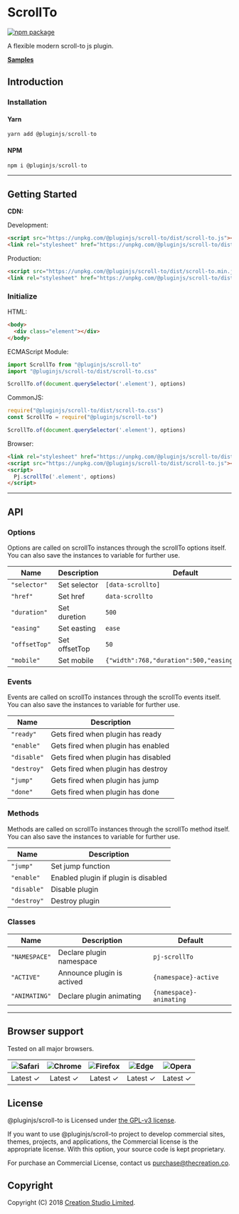 # ScrollTo

[![npm package](https://img.shields.io/npm/v/@pluginjs/scroll-to.svg)](https://www.npmjs.com/package/@pluginjs/scroll-to)

A flexible modern scroll-to js plugin.

**[Samples](https://codesandbox.io/s/github/pluginjs/plugin.js/tree/master/modules/scrollTo/samples)**

## Introduction

### Installation

#### Yarn

```javascript
yarn add @pluginjs/scroll-to
```

#### NPM

```javascript
npm i @pluginjs/scroll-to
```

---

## Getting Started

**CDN:**

Development:

```html
<script src="https://unpkg.com/@pluginjs/scroll-to/dist/scroll-to.js"></script>
<link rel="stylesheet" href="https://unpkg.com/@pluginjs/scroll-to/dist/scroll-to.css">
```

Production:

```html
<script src="https://unpkg.com/@pluginjs/scroll-to/dist/scroll-to.min.js"></script>
<link rel="stylesheet" href="https://unpkg.com/@pluginjs/scroll-to/dist/scroll-to.min.css">
```

### Initialize

HTML:

```html
<body>
  <div class="element"></div>
</body>
```

ECMAScript Module:

```javascript
import ScrollTo from "@pluginjs/scroll-to"
import "@pluginjs/scroll-to/dist/scroll-to.css"

ScrollTo.of(document.querySelector('.element'), options)
```

CommonJS:

```javascript
require("@pluginjs/scroll-to/dist/scroll-to.css")
const ScrollTo = require("@pluginjs/scroll-to")

ScrollTo.of(document.querySelector('.element'), options)
```

Browser:

```html
<link rel="stylesheet" href="https://unpkg.com/@pluginjs/scroll-to/dist/scroll-to.css">
<script src="https://unpkg.com/@pluginjs/scroll-to/dist/scroll-to.js"></script>
<script>
  Pj.scrollTo('.element', options)
</script>
```

---

## API

### Options

Options are called on scrollTo instances through the scrollTo options itself.
You can also save the instances to variable for further use.

Name | Description | Default
-----|--------------|-----
`"selector"` | Set selector | `[data-scrollto]`
`"href"` | Set href | `data-scrollto`
`"duration"` | Set duretion | `500`
`"easing"` | Set easting | `ease`
`"offsetTop"` | Set offsetTop | `50`
`"mobile"` | Set mobile | `{"width":768,"duration":500,"easing":"ease"}`

### Events

Events are called on scrollTo instances through the scrollTo events itself.
You can also save the instances to variable for further use.

Name | Description
-----|-----
`"ready"` | Gets fired when plugin has ready
`"enable"` | Gets fired when plugin has enabled
`"disable"` | Gets fired when plugin has disabled
`"destroy"` | Gets fired when plugin has destroy
`"jump"` | Gets fired when plugin has jump
`"done"` | Gets fired when plugin has done

### Methods

Methods are called on scrollTo instances through the scrollTo method itself.
You can also save the instances to variable for further use.

Name | Description
-----|-----
`"jump"` | Set jump function
`"enable"` | Enabled plugin if plugin is disabled
`"disable"` | Disable plugin
`"destroy"` | Destroy plugin

### Classes

Name | Description | Default
-----|------|------
`"NAMESPACE"` | Declare plugin namespace | `pj-scrollTo`
`"ACTIVE"` | Announce plugin is actived | `{namespace}-active`
`"ANIMATING"` | Declare plugin animating | `{namespace}-animating`
---

## Browser support

Tested on all major browsers.

| <img src="https://raw.githubusercontent.com/alrra/browser-logos/master/src/safari/safari_32x32.png" alt="Safari"> | <img src="https://raw.githubusercontent.com/alrra/browser-logos/master/src/chrome/chrome_32x32.png" alt="Chrome"> | <img src="https://raw.githubusercontent.com/alrra/browser-logos/master/src/firefox/firefox_32x32.png" alt="Firefox"> | <img src="https://raw.githubusercontent.com/alrra/browser-logos/master/src/edge/edge_32x32.png" alt="Edge"> | <img src="https://raw.githubusercontent.com/alrra/browser-logos/master/src/opera/opera_32x32.png" alt="Opera"> |
|:--:|:--:|:--:|:--:|:--:|
| Latest ✓ | Latest ✓ | Latest ✓ | Latest ✓ | Latest ✓ |

## License

@pluginjs/scroll-to is Licensed under [the GPL-v3 license](LICENSE).

If you want to use @pluginjs/scroll-to project to develop commercial sites, themes, projects, and applications, the Commercial license is the appropriate license. With this option, your source code is kept proprietary.

For purchase an Commercial License, contact us purchase@thecreation.co.

## Copyright

Copyright (C) 2018 [Creation Studio Limited](creationstudio.com).